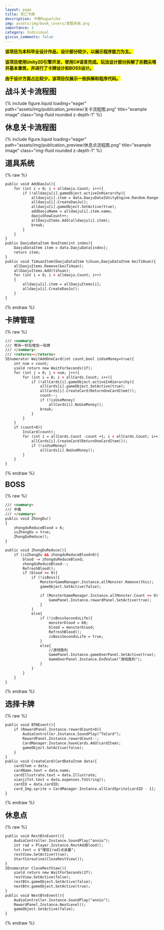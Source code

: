 ```yaml
---
layout: page
title: 死亡卡牌
description: 卡牌Roguelike
img: assets/img/book_covers/意图系统.png
importance: 3
category: Individual
giscus_comments: false
---
```

<strong style="background-color: yellow;">该项目为本科毕业设计作品，设计部分较少，以展示程序能力为主。</strong>

<strong style="background-color: yellow;">该项目使用Unity2D引擎开发，使用C#语言完成。玩法设计部分拆解了杀戮尖塔并基本重筑，并进行了卡牌设计和BOSS设计。</strong>

<strong style="background-color: yellow;">由于设计方面占比较少，该项目仅展示一些拆解和程序代码。</strong>

<strong style="font-size: 24px;">战斗关卡流程图</strong>

<div class="row">
    <div class="col-sm mt-3 mt-md-0">
        {% include figure.liquid loading="eager" path="assets/img/publication_preview/关卡流程图.png" title="example image" class="img-fluid rounded z-depth-1" %}
    </div>
</div>

<strong style="font-size: 24px;">休息关卡流程图</strong>

<div class="row">
    <div class="col-sm mt-3 mt-md-0">
        {% include figure.liquid loading="eager" path="assets/img/publication_preview/休息点流程图.png" title="example image" class="img-fluid rounded z-depth-1" %}
    </div>
</div>

<strong style="font-size: 24px;">道具系统</strong>



{% raw %}

```html
public void AddDaoJu(){
    for (int i = 0; i < alldaoju.Count; i++){
        if (!alldaoju[i].gameObject.activeInHierarchy){
            alldaoju[i].item = data.DaojuData[UnityEngine.Random.Range(0, data.DaojuData.Count)];
            alldaoju[i].CreateDaoJu();
            alldaoju[i].gameObject.SetActive(true);
            addDaojuName = alldaoju[i].item.name;
            daojuShowCount++;
            allDaojuItems.Add(alldaoju[i].item);
            break;
        }
    }    
}
public DaojuDataItem OneItem(int index){
    DaojuDataItem item = data.DaojuData[index];
    return item;
}
public void TiHuanItem(DaojuDataItem tihuan,DaojuDataItem beiTiHuan){
    allDaojuItems.Remove(beiTiHuan);
    allDaojuItems.Add(tihuan);
    for (int i = 0; i < alldaoju.Count; i++)
    {
        alldaoju[i].item = allDaojuItems[i];
        alldaoju[i].CreateDaoJu();
    }
}
```

{% endraw %}

<strong style="font-size: 24px;">卡牌管理</strong>

{% raw %}

```html
/// <summary>
/// 等待一秒后增加一张牌
/// </summary>
/// <returns></returns>
IEnumerator WaitAddOneCard(int count,bool isUseMoney=true){
    int num = count;
    yield return new WaitForSeconds(1f);
    for (int j = 0; j < num; j++){
        for (int i = 0; i < allCards.Count; i++){
            if (!allCards[i].gameObject.activeInHierarchy){
                allCards[i].gameObject.SetActive(true);
                allCards[i].CreateCard(ReturnOneCardItem());
                count--;
                if (!isUseMoney)
                    allCards[i].NoUseMoney();
                break;
            }
        }
    }
    if (count>0){
        InsCard(count);
        for (int i = allCards.Count -count +1; i < allCards.Count; i++){
            allCards[i].CreateCard(ReturnOneCardItem());
            if (!isUseMoney)
                allCards[i].NoUseMoney();
        }
    }
}
```

{% endraw %}

<strong style="font-size: 24px;">BOSS</strong>

{% raw %}

```html
/// <summary>
/// 中毒
/// </summary>
public void ZhongDu()
{
    zhongduReduceBlood = 6;
    isZhongDu = true;
    ZhongDuReduce();
}

public void ZhongDuReduce(){
    if (isZhongDu && zhongduReduceBlood>0){
        blood -= zhongduReduceBlood;
        zhongduReduceBlood--;
        RefreshBlood();
        if (blood <= 0){
            if (!isBoss){
                MonsterGameManager.Instance.allMonster.Remove(this);
                gameObject.SetActive(false);

                if (MonsterGameManager.Instance.allMonster.Count <= 0){
                    GamePanel.Instance.rewardPanel.SetActive(true);
                }
            }
            else{
                if (!isBossSecondsLife){
                    monsterblood = 60;
                    blood = monsterblood;
                    RefreshBlood();
                    isBossSecondsLife = true;
                }
                else{
                    //游戏胜利
                    GamePanel.Instance.gameOverPanel.SetActive(true);
                    GameOverPanel.Instance.EndValue("游戏胜利");
                }
            }
        }
    }
}
```

{% endraw %}

<strong style="font-size: 24px;">选择卡牌</strong>

{% raw %}

```html
public void BTNEvent(){
    if (RewardPanel.Instance.rewardCount>0){
        AudioController.Instance.SoundPlay("ToCard");
        RewardPanel.Instance.rewardCount--;
        CardManager.Instance.haveCards.Add(cardItem);
        gameObject.SetActive(false);
    }
}
public void CreateCard(CardDataItem data){
    cardItem = data;
    cardName.text = data.name;
    cardIllustrate.text = data.Illustrate;
    xianjiTxt.text = data.expenses.ToString();
    cardID = data.cardID;
    card_Img.sprite = CardManager.Instance.allCardSprite[cardID - 1];
}
```

{% endraw %}

<strong style="font-size: 24px;">休息点</strong>

{% raw %}

```html
public void RestBtnEvent(){
    AudioController.Instance.SoundPlay("anniu");
    int rad = Player.Instance.RestAddBlood();
    txt.text = $"增加{rad}点血量";
    restView.SetActive(true);
    StartCoroutine(CloseRestView());
}
IEnumerator CloseRestView(){
    yield return new WaitForSeconds(2f);
    restView.SetActive(false);
    restBtn.gameObject.SetActive(false);
    nextBtn.gameObject.SetActive(true);
}
public void NextBtnEvent(){
    AudioController.Instance.SoundPlay("anniu");
    RewardPanel.Instance.NextLevel();
    gameObject.SetActive(false);
}
```

{% endraw %}
